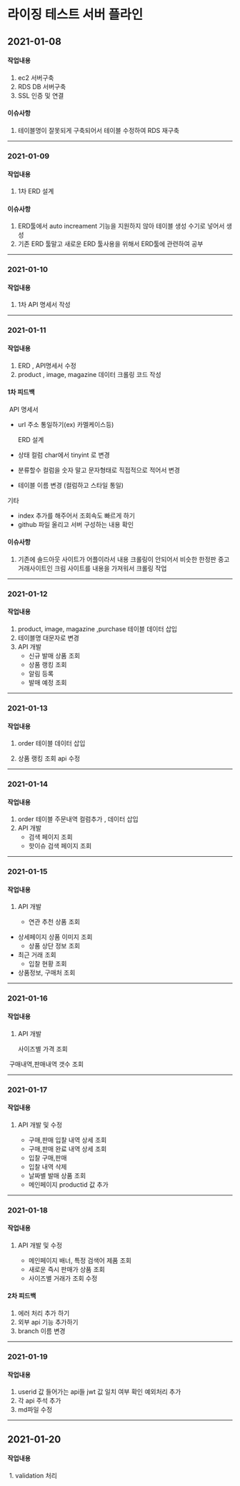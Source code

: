 # 라이징 테스트 서버 플라인

## 2021-01-08

#### 작업내용

1. ec2 서버구축
2. RDS DB 서버구축
3. SSL 인증 및 연결

#### 이슈사항

1. 테이블명이 잘못되게 구축되어서 테이블 수정하여 RDS 재구축 

---

### 2021-01-09

#### 작업내용

1. 1차 ERD 설계 

#### 이슈사항

1.  ERD툴에서 auto increament 기능을 지원하지 않아 테이블 생성 수기로 넣어서 생성
2. 기존 ERD 툴말고 새로운 ERD 툴사용을 위해서 ERD툴에 관련하여 공부

---

### 2021-01-10

#### 작업내용

1. 1차 API 명세서 작성

---

### 2021-01-11

#### 작업내용

1. ERD , API명세서 수정 
2. product ,  image, magazine  데이터 크롤링 코드 작성 

#### 1차 피드백

​	API 명세서

- url 주소 통일하기(ex) 카멜케이스등) 

  ERD 설계

- 상태 컬럼 char에서 tinyint 로 변경

- 분류할수 컬럼을 숫자 말고 문자형태로 직접적으로 적어서 변경 

- 테이블 이름 변경 (컬럼하고 스타일 통일)

 기타

- index 추가를 해주어서 조회속도 빠르게 하기
- github 파일 올리고 서버 구성하는 내용 확인 

#### 이슈사항

1. 기존에 솔드아웃 사이트가 어플이라서 내용 크롤링이 안되어서 비슷한 한정판 중고거래사이트인 크림 사이트를 내용을 가져워서 크롤링 작업

---

### 2021-01-12

#### 작업내용

1.  product, image, magazine ,purchase 테이블 데이터 삽입
2.  테이블명 대문자로 변경 
3. API 개발
   - 신규 발매 상품 조회
   - 상품 랭킹 조회
   - 알림 등록
   - 발매 예정 조회

---

### 2021-01-13

#### 작업내용

1. order 테이블 데이터 삽입 

  2. 상품 랭킹 조회 api 수정

---

### 2021-01-14

#### 작업내용

1. order 테이블 주문내역 컬럼추가 , 데이터 삽입
2. API 개발
   - 검색 페이지 조회
   - 핫이슈 검색 페이지 조회

---

### 2021-01-15

#### 작업내용

 1. API 개발

    - 연관 추천 상품 조회
- 상세페이지 상품 이미지 조회
    - 상품 상단 정보 조회
- 최근 거래 조회
    - 입찰 현황 조회
- 상품정보, 구매처 조회

---

### 2021-01-16

#### 작업내용

1. API 개발	

   사이즈별 가격 조회 

​      구매내역,판매내역 갯수 조회

---

### 2021-01-17

#### 작업내용

 1. API 개발 및 수정 

    - 구매,판매 입찰 내역 상세 조회
    - 구매,판매 완료 내역 상세 조회
    - 입찰 구매,판매
    - 입찰 내역 삭제
    - 날짜별 발매 상품 조회
    - 메인페이지 productid 값 추가
    

---

### 2021-01-18

#### 작업내용

 1. API  개발 및 수정 

    - 메인페이지 배너, 특정 검색어 제품 조회
    - 새로운 즉시 판매가 상품 조회
    - 사이즈별 거래가 조회 수정 

#### 2차 피드백

1.  에러 처리 추가 하기
2.  외부 api 기능 추가하기 
3.  branch 이름 변경

---

### 2021-01-19

#### 작업내용

1. userid 값 들어가는 api들 jwt 값 일치 여부 확인 예외처리 추가 
2. 각 api 주석 추가 
3. md파일 수정 

---

## 2021-01-20

#### 작업내용

​	1. validation 처리
